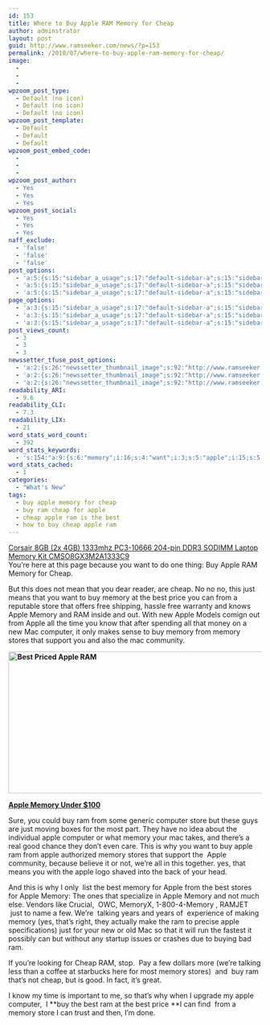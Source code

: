 ```yaml
---
id: 153
title: Where to Buy Apple RAM Memory for Cheap
author: adminstrator
layout: post
guid: http://www.ramseeker.com/news/?p=153
permalink: /2010/07/where-to-buy-apple-ram-memory-for-cheap/
image:
  - 
  - 
  - 
wpzoom_post_type:
  - Default (no icon)
  - Default (no icon)
  - Default (no icon)
wpzoom_post_template:
  - Default
  - Default
  - Default
wpzoom_post_embed_code:
  - 
  - 
  - 
wpzoom_post_author:
  - Yes
  - Yes
  - Yes
wpzoom_post_social:
  - Yes
  - Yes
  - Yes
naff_exclude:
  - 'false'
  - 'false'
  - 'false'
post_options:
  - 'a:5:{s:15:"sidebar_a_usage";s:17:"default-sidebar-a";s:15:"sidebar_b_usage";s:17:"default-sidebar-b";s:9:"hwa_usage";s:17:"default-headerbar";s:8:"ad_above";s:0:"";s:8:"ad_below";s:0:"";}'
  - 'a:5:{s:15:"sidebar_a_usage";s:17:"default-sidebar-a";s:15:"sidebar_b_usage";s:17:"default-sidebar-b";s:9:"hwa_usage";s:17:"default-headerbar";s:8:"ad_above";s:0:"";s:8:"ad_below";s:0:"";}'
  - 'a:5:{s:15:"sidebar_a_usage";s:17:"default-sidebar-a";s:15:"sidebar_b_usage";s:17:"default-sidebar-b";s:9:"hwa_usage";s:17:"default-headerbar";s:8:"ad_above";s:0:"";s:8:"ad_below";s:0:"";}'
page_options:
  - 'a:3:{s:15:"sidebar_a_usage";s:17:"default-sidebar-a";s:15:"sidebar_b_usage";s:17:"default-sidebar-b";s:9:"hwa_usage";s:17:"default-headerbar";}'
  - 'a:3:{s:15:"sidebar_a_usage";s:17:"default-sidebar-a";s:15:"sidebar_b_usage";s:17:"default-sidebar-b";s:9:"hwa_usage";s:17:"default-headerbar";}'
  - 'a:3:{s:15:"sidebar_a_usage";s:17:"default-sidebar-a";s:15:"sidebar_b_usage";s:17:"default-sidebar-b";s:9:"hwa_usage";s:17:"default-headerbar";}'
post_views_count:
  - 3
  - 3
  - 3
newssetter_tfuse_post_options:
  - 'a:2:{s:26:"newssetter_thumbnail_image";s:92:"http://www.ramseeker.com/wp-content/uploads/2010/07/Screen-shot-2011-03-25-at-8.33.14-PM.png";s:24:"newssetter_disable_image";s:4:"true";}'
  - 'a:2:{s:26:"newssetter_thumbnail_image";s:92:"http://www.ramseeker.com/wp-content/uploads/2010/07/Screen-shot-2011-03-25-at-8.33.14-PM.png";s:24:"newssetter_disable_image";s:4:"true";}'
  - 'a:2:{s:26:"newssetter_thumbnail_image";s:92:"http://www.ramseeker.com/wp-content/uploads/2010/07/Screen-shot-2011-03-25-at-8.33.14-PM.png";s:24:"newssetter_disable_image";s:4:"true";}'
readability_ARI:
  - 9.6
readability_CLI:
  - 7.3
readability_LIX:
  - 21
word_stats_word_count:
  - 392
word_stats_keywords:
  - 's:154:"a:9:{s:6:"memory";i:16;s:4:"want";i:3;s:5:"apple";i:15;s:5:"cheap";i:4;s:4:"just";i:4;s:4:"best";i:5;s:5:"store";i:3;s:8:"computer";i:4;s:6:"stores";i:4;}";'
word_stats_cached:
  - 1
categories:
  - "What's New"
tags:
  - buy apple memory for cheap
  - buy ram cheap for apple
  - cheap apple ram is the best
  - how to buy cheap apple ram
---
```

<div style="float: right; margin-right: 5px;">
</div>

<div style="float: right; margin-right: 5px;">
</div>

<div style="float: right; margin-right: 5px;">
  <a href="http://www.amazon.com/gp/product/B002YUF8ZG/ref=as_li_ss_tl?ie=UTF8&#038;tag=ramseeker-20&#038;linkCode=as2&#038;camp=1789&#038;creative=390957&#038;creativeASIN=B002YUF8ZG">Corsair 8GB (2x 4GB) 1333mhz PC3-10666 204-pin DDR3 SODIMM Laptop Memory Kit CMSO8GX3M2A1333C9</a><img src="http://www.assoc-amazon.com/e/ir?t=ramseeker-20&#038;l=as2&#038;o=1&#038;a=B002YUF8ZG" width="1" height="1" border="0" alt="" style="border:none !important; margin:0px !important;" />
</div>

You&#8217;re here at this page because you want to do one thing: Buy Apple RAM Memory for Cheap.

But this does not mean that you dear reader, are cheap. No no no, this just means that you want to buy memory at the best price you can from a reputable store that offers free shipping, hassle free warranty and knows Apple Memory and RAM inside and out. With new Apple Models comign out from Apple all the time you know that after spending all that money on a new Mac computer, it only makes sense to buy memory from memory stores that support you and also the mac community.

**[<img title="Cheap Apple Memory" src="http://www.ramseeker.com/wp-content/uploads/2010/07/Screen-shot-2011-03-25-at-8.33.14-PM.png" alt="Best Priced Apple RAM" width="525" height="282" />][1]**

**[Apple Memory Under $100][1]**

<div>
</div>

Sure, you could buy ram from some generic computer store but these guys are just moving boxes for the most part. They have no idea about the individual apple computer or what memory your mac takes, and there&#8217;s a real good chance they don&#8217;t even care. This is why you want to buy apple ram from apple authorized memory stores that support the  Apple community, because believe it or not, we&#8217;re all in this together. yes, that means you with the apple logo shaved into the back of your head.

And this is why I only  list the best memory for Apple from the best stores for Apple Memory: The ones that specialize in Apple Memory and not much else. Vendors like Crucial,  OWC, MemoryX, 1-800-4-Memory , RAMJET  just to name a few. We&#8217;re  talking years and years of  experience of making memory (yes, that&#8217;s right, they actually make the ram to precise apple specifications) just for your new or old Mac so that it will run the fastest it possibly can but without any startup issues or crashes due to buying bad ram.

If you&#8217;re looking for Cheap RAM, stop.  Pay a few dollars more (we&#8217;re talking less than a coffee at starbucks here for most memory stores)  and  buy ram that&#8217;s not cheap, but is good. In fact, it&#8217;s great.

I know my time is important to me, so that&#8217;s why when I upgrade my apple computer,  I **buy the best ram at the best price **I can find  from a memory store I can trust and then, I&#8217;m done.

 [1]: http://www.amazon.com/gp/product/B001PS9UKW/ref=as_li_ss_tl?ie=UTF8&tag=ramseeker-20&linkCode=as2&camp=1789&creative=390957&creativeASIN=B001PS9UKW